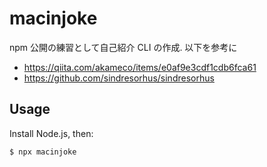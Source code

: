 # macinjoke

npm 公開の練習として自己紹介 CLI の作成.
以下を参考に

- https://qiita.com/akameco/items/e0af9e3cdf1cdb6fca61
- https://github.com/sindresorhus/sindresorhus

## Usage

Install Node.js, then:

```
$ npx macinjoke
```
